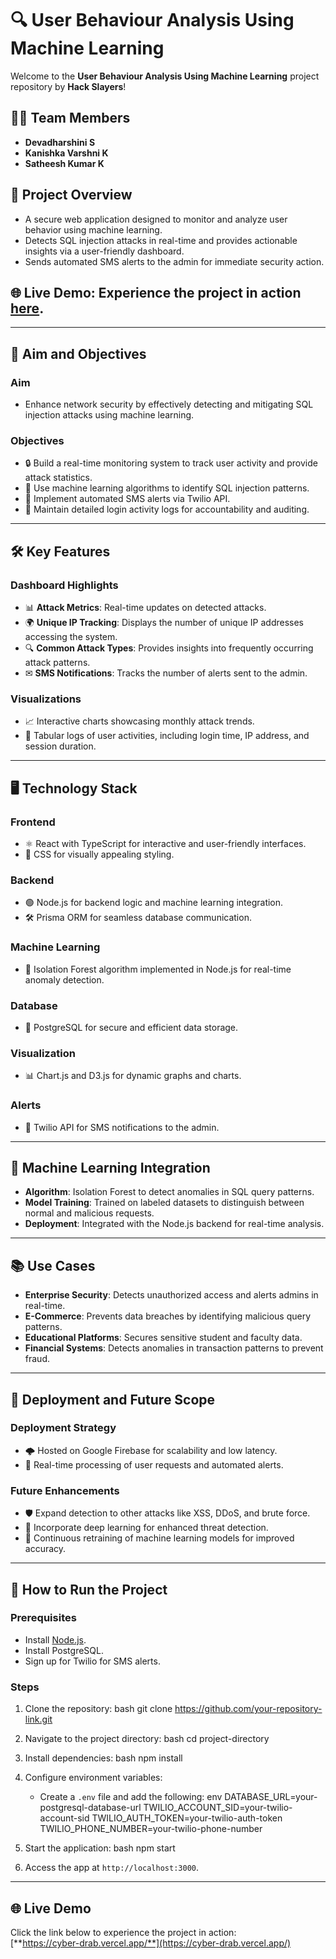 # 🔍 User Behaviour Analysis Using Machine Learning

Welcome to the **User Behaviour Analysis Using Machine Learning** project repository by **Hack Slayers**!

## 👨‍💻 Team Members
- **Devadharshini S**
- **Kanishka Varshni K**    
- **Satheesh Kumar K**

## 🌟 Project Overview
- A secure web application designed to monitor and analyze user behavior using machine learning.
- Detects SQL injection attacks in real-time and provides actionable insights via a user-friendly dashboard.
- Sends automated SMS alerts to the admin for immediate security action.

## 🌐 **Live Demo:** Experience the project in action [here](https://cyber-drab.vercel.app/).

---

## 🎯 Aim and Objectives

### **Aim**  
- Enhance network security by effectively detecting and mitigating SQL injection attacks using machine learning.

### **Objectives**
- 🔒 Build a real-time monitoring system to track user activity and provide attack statistics.  
- 🤖 Use machine learning algorithms to identify SQL injection patterns.  
- 📲 Implement automated SMS alerts via Twilio API.  
- 🧾 Maintain detailed login activity logs for accountability and auditing.  

---

## 🛠 Key Features

### **Dashboard Highlights**
- 📊 **Attack Metrics**: Real-time updates on detected attacks.  
- 🌍 **Unique IP Tracking**: Displays the number of unique IP addresses accessing the system.  
- 🔍 **Common Attack Types**: Provides insights into frequently occurring attack patterns.  
- ✉ **SMS Notifications**: Tracks the number of alerts sent to the admin.  

### **Visualizations**
- 📈 Interactive charts showcasing monthly attack trends.  
- 📝 Tabular logs of user activities, including login time, IP address, and session duration.  

---

## 🖥 Technology Stack

### **Frontend**
- ⚛ React with TypeScript for interactive and user-friendly interfaces.  
- 🎨 CSS for visually appealing styling.  

### **Backend**
- 🟢 Node.js for backend logic and machine learning integration.  
- 🛠 Prisma ORM for seamless database communication.  

### **Machine Learning**
- 🌲 Isolation Forest algorithm implemented in Node.js for real-time anomaly detection.  

### **Database**
- 🐘 PostgreSQL for secure and efficient data storage.  

### **Visualization**
- 📊 Chart.js and D3.js for dynamic graphs and charts.  

### **Alerts**
- 📲 Twilio API for SMS notifications to the admin.

---

## 🤖 Machine Learning Integration

- **Algorithm**: Isolation Forest to detect anomalies in SQL query patterns.  
- **Model Training**: Trained on labeled datasets to distinguish between normal and malicious requests.  
- **Deployment**: Integrated with the Node.js backend for real-time analysis.  

---

## 📚 Use Cases

- **Enterprise Security**: Detects unauthorized access and alerts admins in real-time.  
- **E-Commerce**: Prevents data breaches by identifying malicious query patterns.  
- **Educational Platforms**: Secures sensitive student and faculty data.  
- **Financial Systems**: Detects anomalies in transaction patterns to prevent fraud.  

---

## 🚀 Deployment and Future Scope

### **Deployment Strategy**
- 🌩 Hosted on Google Firebase for scalability and low latency.  
- 🔄 Real-time processing of user requests and automated alerts.  

### **Future Enhancements**
- 🛡 Expand detection to other attacks like XSS, DDoS, and brute force.  
- 🧠 Incorporate deep learning for enhanced threat detection.  
- 🔄 Continuous retraining of machine learning models for improved accuracy.  

---

## 📜 How to Run the Project

### **Prerequisites**
- Install [Node.js](https://nodejs.org/).  
- Install PostgreSQL.  
- Sign up for Twilio for SMS alerts.  

### **Steps**
1. Clone the repository:
   bash
   git clone https://github.com/your-repository-link.git
   
2. Navigate to the project directory:
   bash
   cd project-directory
   
3. Install dependencies:
   bash
   npm install
   
4. Configure environment variables:
   - Create a `.env` file and add the following:
     env
     DATABASE_URL=your-postgresql-database-url
     TWILIO_ACCOUNT_SID=your-twilio-account-sid
     TWILIO_AUTH_TOKEN=your-twilio-auth-token
     TWILIO_PHONE_NUMBER=your-twilio-phone-number
     
5. Start the application:
   bash
   npm start
   
6. Access the app at `http://localhost:3000`.

---

## 🌐 **Live Demo**

Click the link below to experience the project in action:  
[**https://cyber-drab.vercel.app/**](https://cyber-drab.vercel.app/)

